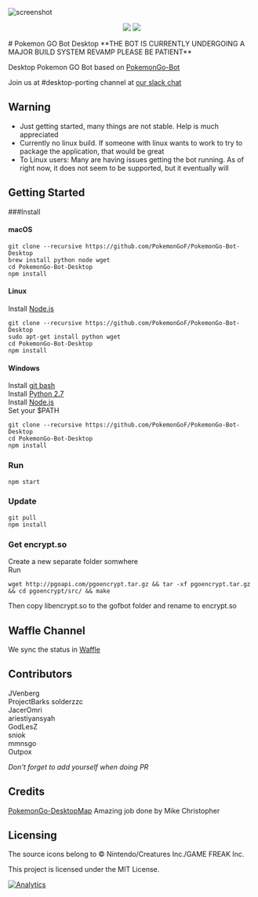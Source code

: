 ![screenshot](http://i.imgur.com/tzMaWv4.png)
<p align="center">
  <a href="https://github.com/PokemonGoF/PokemonGo-Bot-Desktop/releases/download/v0.0.2-alpha/PikaBot-0.2-alpha-mac.zip"><img src="http://i.imgur.com/pRNJGt6.png"></a> 
  <a href="https://github.com/PokemonGoF/PokemonGo-Bot-Desktop/releases/download/v0.0.2-alpha/PikaBot-0.2-alpha-win.zip"><img src="http://i.imgur.com/CSz91B9.png"></a>
</p>
# Pokemon GO Bot Desktop
**THE BOT IS CURRENTLY UNDERGOING A MAJOR BUILD SYSTEM REVAMP PLEASE BE PATIENT**

Desktop Pokemon GO Bot based on [PokemonGo-Bot](https://github.com/PokemonGoF/PokemonGo-Bot)  

Join us at #desktop-porting channel at [our slack chat](https://pokemongo-bot.herokuapp.com/)


## Warning
 - Just getting started, many things are not stable. Help is much appreciated
 - Currently no linux build. If someone with linux wants to work to try to package the application, that would be great
 - To Linux users: Many are having issues getting the bot running. As of right now, it does not seem to be supported, but it eventually will

## Getting Started

###Install

#### macOS
```
git clone --recursive https://github.com/PokemonGoF/PokemonGo-Bot-Desktop
brew install python node wget
cd PokemonGo-Bot-Desktop
npm install
```

#### Linux
Install [Node.js](https://nodejs.org/en/)
```
git clone --recursive https://github.com/PokemonGoF/PokemonGo-Bot-Desktop
sudo apt-get install python wget
cd PokemonGo-Bot-Desktop
npm install
```

#### Windows
Install [git bash](https://git-scm.com/downloads)  
Install [Python 2.7](https://www.python.org/downloads/)  
Install [Node.js](https://nodejs.org/en/)  
Set your $PATH
```
git clone --recursive https://github.com/PokemonGoF/PokemonGo-Bot-Desktop
cd PokemonGo-Bot-Desktop
npm install
```

### Run
```
npm start
```

### Update
```
git pull
npm install
```

### Get encrypt.so
Create a new separate folder somwhere  
Run  
```
wget http://pgoapi.com/pgoencrypt.tar.gz && tar -xf pgoencrypt.tar.gz && cd pgoencrypt/src/ && make
```
Then copy libencrypt.so to the gofbot folder and rename to encrypt.so

## Waffle Channel
We sync the status in [Waffle](https://waffle.io/PokemonGoF/PokemonGo-Bot-Desktop)

## Contributors
JVenberg  
ProjectBarks 
solderzzc  
JacerOmri  
ariestiyansyah  
GodLesZ  
sniok  
mmnsgo  
Outpox

*Don't forget to add yourself when doing PR*

## Credits
[PokemonGo-DesktopMap](https://github.com/mchristopher/PokemonGo-DesktopMap) Amazing job done by  Mike Christopher

## Licensing

The source icons belong to © Nintendo/Creatures Inc./GAME FREAK Inc.

This project is licensed under the MIT License.

[![Analytics](https://ga-beacon.appspot.com/UA-81468120-1/desktop-welcome-page)](https://github.com/igrigorik/ga-beacon)